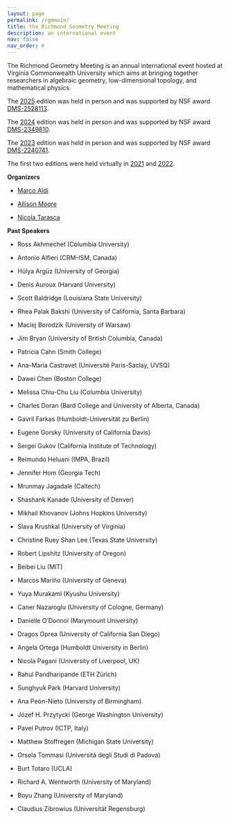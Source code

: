 ```yaml
---
layout: page
permalink: /rgmmain/
title: the Richmond Geometry Meeting
description: an international event
nav: false
nav_order: #
---
```


The Richmond Geometry Meeting is an annual international event hosted at Virginia Commonwealth University which aims at bringing together researchers in algebraic geometry, low-dimensional topology, and mathematical physics.

The <a href='/rgm2025/'>2025</a> edition was held in person and was supported by NSF award <a href='https://www.nsf.gov/awardsearch/showAward?AWD_ID=2528113'>DMS-2528113</a>.

The <a href='/rgm2024/'>2024</a> edition was held in person and was supported by NSF award <a href='https://www.nsf.gov/awardsearch/showAward?AWD_ID=2349810'>DMS-2349810</a>.

The <a href='/rgm2023/'>2023</a> edition was held in person and was supported by NSF award <a href='https://www.nsf.gov/awardsearch/showAward?AWD_ID=2240741'>DMS-2240741</a>.

The first two editions were held virtually in <a href='/rgm2022/'>2021</a> and <a href='/rgm2022/'>2022</a>.

<b>Organizers</b>

- <a href='https://math.vcu.edu/directory/aldi.html'>Marco Aldi</a>

- <a href='https://math.vcu.edu/directory/moore.html'>Allison Moore</a>

- <a href='https://nicolatarasca.github.io'>Nicola Tarasca</a>

<b>Past Speakers</b>

- Ross Akhmechet (Columbia University)

- Antonio Alfieri (CRM-ISM, Canada)

- Hülya Argüz (University of Georgia)

- Denis Auroux (Harvard University)

- Scott Baldridge (Louisiana State University)

- Rhea Palak Bakshi (University of California, Santa Barbara)

- Maciej Borodzik (University of Warsaw)

- Jim Bryan (University of British Columbia, Canada)

- Patricia Cahn (Smith College)

- Ana-Maria Castravet (Université Paris-Saclay, UVSQ)

- Dawei Chen (Boston College)

- Melissa Chiu-Chu Liu (Columbia University)

- Charles Doran (Bard College and University of Alberta, Canada)

- Gavril Farkas (Humboldt-Universität zu Berlin)

- Eugene Gorsky (University of California Davis)

- Sergei Gukov (California Institute of Technology)

- Reimundo Heluani (IMPA, Brazil)

- Jennifer Hom (Georgia Tech)

- Mrunmay Jagadale (Caltech)

- Shashank Kanade (University of Denver)

- Mikhail Khovanov (Johns Hopkins University)

- Slava Krushkal (University of Virginia)

- Christine Ruey Shan Lee (Texas State University)

- Robert Lipshitz (University of Oregon)

- Beibei Liu (MIT)

- Marcos Mariño (University of Geneva)

- Yuya Murakami (Kyushu University)

- Caner Nazaroglu (University of Cologne, Germany)

- Danielle O’Donnol (Marymount University)

- Dragos Oprea (University of California San Diego)

- Angela Ortega (Humboldt University in Berlin)

- Nicola Pagani (University of Liverpool, UK)

- Rahul Pandharipande (ETH Zürich)

- Sunghyuk Park (Harvard University)

- Ana Peón-Nieto (University of Birmingham)

- Józef H. Przytycki (George Washington University)

- Pavel Putrov (ICTP, Italy)

- Matthew Stoffregen (Michigan State University)

- Orsola Tommasi (Università degli Studi di Padova)

- Burt Totaro (UCLA)

- Richard A. Wentworth (University of Maryland)

- Boyu Zhang (University of Maryland)

- Claudius Zibrowius (Universität Regensburg)
